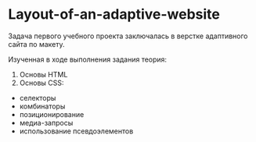 # Layout-of-an-adaptive-website

Задача первого учебного проекта заключалась в верстке адаптивного сайта по макету.

Изученная в ходе выполнения задания теория:
1.	Основы HTML
2.	Основы CSS:
  + селекторы
  + комбинаторы
  + позиционирование
  + медиа-запросы
  + использование псевдоэлементов

